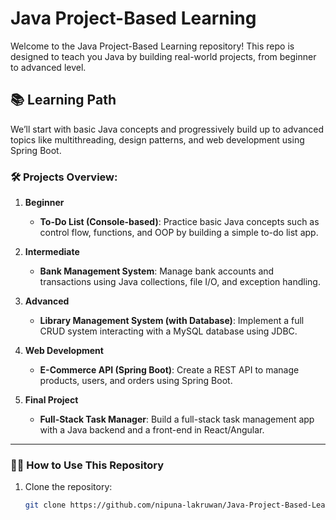 # Java Project-Based Learning

Welcome to the Java Project-Based Learning repository! This repo is designed to teach you Java by building real-world projects, from beginner to advanced level.

## 📚 Learning Path

We’ll start with basic Java concepts and progressively build up to advanced topics like multithreading, design patterns, and web development using Spring Boot.

### 🛠 Projects Overview:

1. **Beginner**  
   - **To-Do List (Console-based)**: Practice basic Java concepts such as control flow, functions, and OOP by building a simple to-do list app.

2. **Intermediate**  
   - **Bank Management System**: Manage bank accounts and transactions using Java collections, file I/O, and exception handling.

3. **Advanced**  
   - **Library Management System (with Database)**: Implement a full CRUD system interacting with a MySQL database using JDBC.

4. **Web Development**  
   - **E-Commerce API (Spring Boot)**: Create a REST API to manage products, users, and orders using Spring Boot.

5. **Final Project**  
   - **Full-Stack Task Manager**: Build a full-stack task management app with a Java backend and a front-end in React/Angular.

---

### 🧑‍💻 How to Use This Repository

1. Clone the repository:  
   ```bash
   git clone https://github.com/nipuna-lakruwan/Java-Project-Based-Learning.git
